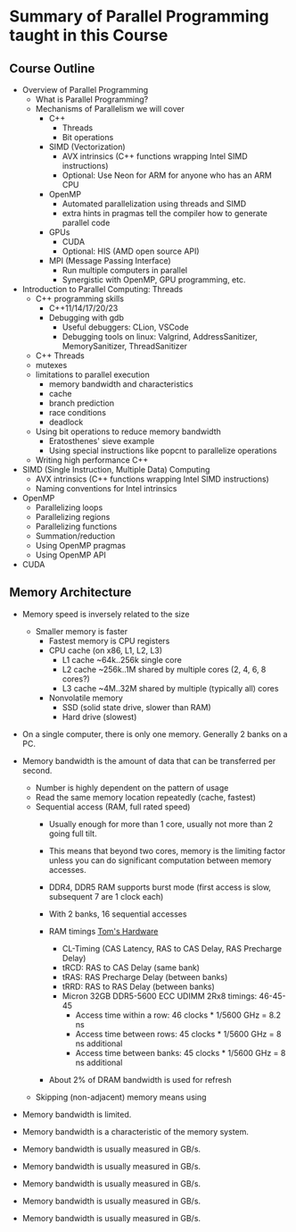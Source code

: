 # Summary of Parallel Programming taught in this Course

## Course Outline

- Overview of Parallel Programming
  - What is Parallel Programming?
  - Mechanisms of Parallelism we will cover
    - C++
      - Threads
      - Bit operations
    - SIMD (Vectorization)
      - AVX intrinsics (C++ functions wrapping Intel SIMD instructions)
      - Optional: Use Neon for ARM for anyone who has an ARM CPU
    - OpenMP
      - Automated parallelization using threads and SIMD
      - extra hints in pragmas tell the compiler how to generate parallel code
    - GPUs
      - CUDA
      - Optional: HIS (AMD open source API)
    - MPI (Message Passing Interface)
      - Run multiple computers in parallel
      - Synergistic with OpenMP, GPU programming, etc.
- Introduction to Parallel Computing: Threads
  - C++ programming skills
    - C++11/14/17/20/23
    - Debugging with gdb
      - Useful debuggers: CLion, VSCode
      - Debugging tools on linux: Valgrind, AddressSanitizer, MemorySanitizer, ThreadSanitizer
  - C++ Threads
  - mutexes
  - limitations to parallel execution
    - memory bandwidth and characteristics
    - cache
    - branch prediction
    - race conditions
    - deadlock
  - Using bit operations to reduce memory bandwidth
    - Eratosthenes' sieve example
    - Using special instructions like popcnt to parallelize operations
  - Writing high performance C++
- SIMD (Single Instruction, Multiple Data) Computing
  - AVX intrinsics (C++ functions wrapping Intel SIMD instructions)
  - Naming conventions for Intel intrinsics
- OpenMP
  - Parallelizing loops
  - Parallelizing regions
  - Parallelizing functions
  - Summation/reduction
  - Using OpenMP pragmas
  - Using OpenMP API
- CUDA

## Memory Architecture
- Memory speed is inversely related to the size
    - Smaller memory is faster
        - Fastest memory is CPU registers
        - CPU cache (on x86, L1, L2, L3)
          - L1 cache ~64k..256k single core
          - L2 cache ~256k..1M shared by multiple cores (2, 4, 6, 8 cores?)
          - L3 cache ~4M..32M shared by multiple (typically all) cores
        - Nonvolatile memory
          - SSD (solid state drive, slower than RAM)
          - Hard drive (slowest)

- On a single computer, there is only one memory. Generally 2 banks on a PC.
- Memory bandwidth is the amount of data that can be transferred per second.
  - Number is highly dependent on the pattern of usage
  - Read the same memory location repeatedly (cache, fastest)
  - Sequential access (RAM, full rated speed)
    - Usually enough for more than 1 core, usually not more than 2 going full tilt.
    - This means that beyond two cores, memory is the limiting factor unless you can do significant computation between memory accesses.
    - DDR4, DDR5 RAM supports burst mode (first access is slow, subsequent 7 are 1 clock each)
    - With 2 banks, 16 sequential accesses
    - RAM timings [Tom's Hardware](https://www.tomshardware.com/reviews/cas-latency-ram-cl-timings-glossary-definition,6011.html)
      - CL-Timing (CAS Latency, RAS to CAS Delay, RAS Precharge Delay)
      - tRCD: RAS to CAS Delay (same bank)
      - tRAS: RAS Precharge Delay (between banks)
      - tRRD: RAS to RAS Delay (between banks)
      - Micron 32GB DDR5-5600 ECC UDIMM 2Rx8 timings: 46-45-45
        - Access time within a row: 46 clocks * 1/5600 GHz = 8.2 ns
        - Access time between rows: 45 clocks * 1/5600 GHz = 8 ns additional
        - Access time between banks: 45 clocks * 1/5600 GHz = 8 ns additional

    - About 2% of DRAM bandwidth is used for refresh
  - Skipping (non-adjacent) memory means using 
- Memory bandwidth is limited.
- Memory bandwidth is a characteristic of the memory system.
- Memory bandwidth is usually measured in GB/s.
- Memory bandwidth is usually measured in GB/s.
- Memory bandwidth is usually measured in GB/s.
- Memory bandwidth is usually measured in GB/s.
- Memory bandwidth is usually measured in GB/s.
